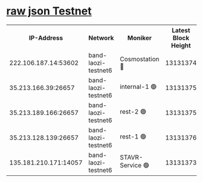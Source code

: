 
[raw json Testnet](https://rpc-check.bandt.stavr.tech/bandt/rpcbandt_result.json)
=

<table><tr><th>IP-Address</th><th>Network</th><th>Moniker</th><th>Latest Block Height</th><th>Earliest Block Height</th><th>Catching Up</th><th>Voting Power</th><th>Scan Time</th></tr><tr><td>222.106.187.14:53602</td><td>band-laozi-testnet6</td><td>Cosmostation 🔴</td><td>13131374</td><td>9380001</td><td>False</td><td>2203223</td><td>2023-11-21T18:33:49.014796777UTC</td></tr><tr><td>35.213.166.39:26657</td><td>band-laozi-testnet6</td><td>internal-1 🟢</td><td>13131375</td><td>13031375</td><td>False</td><td>0</td><td>2023-11-21T18:33:52.241480342UTC</td></tr><tr><td>35.213.189.166:26657</td><td>band-laozi-testnet6</td><td>rest-2 🟢</td><td>13131375</td><td>13031375</td><td>False</td><td>0</td><td>2023-11-21T18:33:53.439769775UTC</td></tr><tr><td>35.213.128.139:26657</td><td>band-laozi-testnet6</td><td>rest-1 🟢</td><td>13131376</td><td>13031376</td><td>False</td><td>0</td><td>2023-11-21T18:33:56.663919749UTC</td></tr><tr><td>135.181.210.171:14057</td><td>band-laozi-testnet6</td><td>STAVR-Service 🟢</td><td>13131373</td><td>13128001</td><td>False</td><td>0</td><td>2023-11-21T18:33:47.798496252UTC</td></tr></table>
